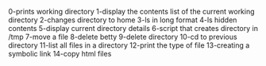 0-prints working directory
1-display the contents list of the current working directory
2-changes directory to home
3-ls in long format
4-ls hidden contents
5-display current directory details
6-script that creates directory in /tmp
7-move a file
8-delete betty
9-delete directory
10-cd to previous directory
11-list all files in a directory
12-print the type of file
13-creating a symbolic link
14-copy html files
